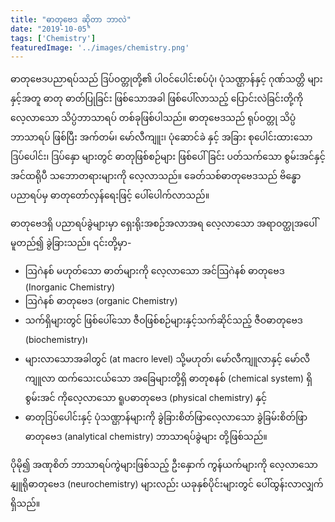 ```yaml
---
title: "ဓာတုဗေဒ ဆိုတာ ဘာလဲ"
date: "2019-10-05"
tags: ['Chemistry']
featuredImage: '../images/chemistry.png'
---
```

ဓာတုဗေဒပညာရပ်သည် ဒြပ်ဝတ္တုတို့၏ ပါဝင်ပေါင်းစပ်ပုံ၊ ပုံသဏ္ဌာန်နှင့် ဂုဏ်သတ္တိ များနှင့်အတူ ဓာတု ဓာတ်ပြုခြင်း ဖြစ်သောအခါ ဖြစ်ပေါ်လာသည့် ပြောင်းလဲခြင်းတို့ကို လေ့လာသော သိပ္ပံဘာသာရပ် တစ်ခုဖြစ်ပါသည်။ ဓာတုဗေဒသည် ရုပ်ဝတ္တု သိပ္ပံဘာသာရပ် ဖြစ်ပြီး အက်တမ်၊ မော်လီကျူး၊ ပုံဆောင်ခဲ နှင့် အခြား စုပေါင်းထားသော ဒြပ်ပေါင်း၊ ဒြပ်နှော များတွင် ဓာတုဖြစ်စဉ်များ ဖြစ်ပေါ်ခြင်း ပတ်သက်သော စွမ်းအင်နှင့် အင်ထရိုပီ သဘောတရားများကို လေ့လာသည်။ ခေတ်သစ်ဓာတုဗေဒသည် ဗိန္ဓောပညာရပ်မှ ဓာတုတော်လှန်ရေးဖြင့် ပေါ်ပေါက်လာသည်။

ဓာတုဗေဒရှိ ပညာရပ်ခွဲများမှာ ရှေးရိုးအစဉ်အလာအရ လေ့လာသော အရာဝတ္ထုအပေါ်မူတည်၍ ခွဲခြားသည်။ ၎င်းတို့မှာ-
<ul>
    <li>ဩဂဲနစ် မဟုတ်သော ဓာတ်များကို လေ့လာသော အင်ဩဂဲနစ် ဓာတုဗေဒ (Inorganic Chemistry)</li>
    <li>ဩဂဲနစ် ဓာတုဗေဒ (organic Chemistry)</li>
    <li>သက်ရှိများတွင် ဖြစ်ပေါ်သော ဇီဝဖြစ်စဉ်များနှင့်သက်ဆိုင်သည့် ဇီဝဓာတုဗေဒ (biochemistry)၊</li>
    <li>များလာသောအခါတွင် (at macro level) သို့မဟုတ်၊ မော်လီကျူလာနှင့် မော်လီကျူလာ ထက်သေးငယ်သော အခြေများတို့ရှိ ဓာတုစနစ် (chemical system) ရှိ စွမ်းအင် ကိုလေ့လာသော ရူပဓာတုဗေဒ (physical chemistry) နှင့်</li>
    <li>ဓာတုဒြပ်ပေါင်းနှင့် ပုံသဏ္ဌာန်များကို ခွဲခြားစိတ်ဖြာလေ့လာသော ခွဲခြမ်းစိတ်ဖြာဓာတုဗေဒ (analytical chemistry) ဘာသာရပ်ခွဲများ တို့ဖြစ်သည်။</li>
</ul>
ပိုမို၍ အဏုစိတ် ဘာသာရပ်ကွဲများဖြစ်သည့် ဦးနှောက် ကွန်ယက်များကို လေ့လာသော နျူရိုဓာတုဗေဒ (neurochemistry) များလည်း ယခုနှစ်ပိုင်းများတွင် ပေါ်ထွန်းလာလျှက်ရှိသည်။